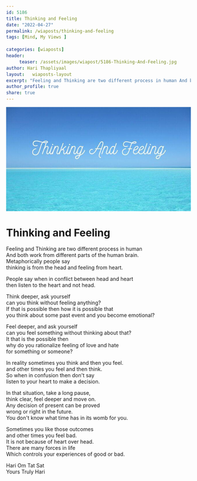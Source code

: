 ```yaml
---
id: 5186 
title: Thinking and Feeling
date: "2022-04-27"
permalink: /wiaposts/thinking-and-feeling
tags: [Mind, My Views ]    

categories: [wiaposts] 
header:
     teaser: /assets/images/wiapost/5186-Thinking-And-Feeling.jpg
author: Hari Thapliyaal 
layout:   wiaposts-layout
excerpt: "Feeling and Thinking are two different process in human And both work from different parts of the human brain. Metaphorically people say thinking is from the head and feeling from heart. People say when in conflict between head and heart"
author_profile: true 
share: true 
---
```

![Thinking and Feeling](/assets/images/wiapost/5186-Thinking-And-Feeling.jpg)     
   
# Thinking and Feeling    
   
Feeling and Thinking are two different process in human     
And both work from different parts of the human brain.     
Metaphorically people say     
thinking is from the head and feeling from heart.    
    
People say when in conflict between head and heart     
then listen to the heart and not head.    
    
Think deeper, ask yourself     
can you think without feeling anything?    
If that is possible then how it is possible that     
you think about some past event and you become emotional?    
    
Feel deeper, and ask yourself     
can you feel something without thinking about that?    
It that is the possible then     
why do you rationalize feeling of love and hate     
for something or someone?    
    
In reality sometimes you think and then you feel.    
and other times you feel and then think.    
So when in confusion then don't say     
listen to your heart to make a decision.    
    
In that situation, take a long pause,     
think clear, feel deeper and move on.     
Any decision of present can be proved     
wrong or right in the future.     
You don't know what time has in its womb for you.    
    
Sometimes you like those outcomes     
and other times you feel bad.    
It is not because of heart over head.    
There are many forces in life     
Which controls your experiences of good or bad.    
    
Hari Om Tat Sat     
Yours Truly Hari    
